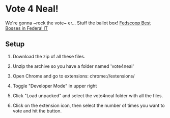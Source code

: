 # Vote 4 Neal!

We're gonna ~rock the vote~ er... Stuff the ballot box! [Fedscoop Best Bosses in Federal IT](https://fedscoop.com/best-bosses-in-fed-it/vote/)

## Setup

1. Download the zip of all these files.

2. Unzip the archive so you have a folder named 'vote4neal'

3. Open Chrome and go to extensions: chrome://extensions/

4. Toggle "Developer Mode" in upper right

5. Click "Load unpacked" and select the vote4neal folder with all the files.

6. Click on the extension icon, then select the number of times you want to vote and hit the button. 

